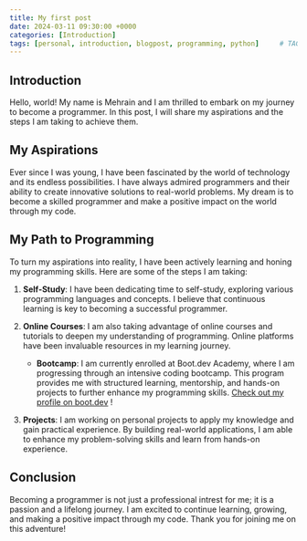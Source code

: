 ```yaml
---
title: My first post
date: 2024-03-11 09:30:00 +0000
categories: [Introduction]
tags: [personal, introduction, blogpost, programming, python]     # TAG names should always be lowercase
---
```


## Introduction

Hello, world! My name is Mehrain and I am thrilled to embark on my journey to become a programmer. In this post, I will share my aspirations and the steps I am taking to achieve them.

## My Aspirations

Ever since I was young, I have been fascinated by the world of technology and its endless possibilities. I have always admired programmers and their ability to create innovative solutions to real-world problems. My dream is to become a skilled programmer and make a positive impact on the world through my code.

## My Path to Programming

To turn my aspirations into reality, I have been actively learning and honing my programming skills. Here are some of the steps I am taking:

1. **Self-Study**: I have been dedicating time to self-study, exploring various programming languages and concepts. I believe that continuous learning is key to becoming a successful programmer.

2. **Online Courses**: I am also taking advantage of online courses and tutorials to deepen my understanding of programming. Online platforms have been invaluable resources in my learning journey. 

    - **Bootcamp**: I am currently enrolled at Boot.dev Academy, where I am progressing through an intensive coding bootcamp. This program provides me with structured learning, mentorship, and hands-on projects to further enhance my programming skills. [Check out my profile on boot.dev](https://www.boot.dev/u/mehrain) !

3. **Projects**: I am working on personal projects to apply my knowledge and gain practical experience. By building real-world applications, I am able to enhance my problem-solving skills and learn from hands-on experience.

## Conclusion

Becoming a programmer is not just a professional intrest for me; it is a passion and a lifelong journey. I am excited to continue learning, growing, and making a positive impact through my code. Thank you for joining me on this adventure! 

